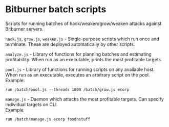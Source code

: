 # Bitburner batch scripts

Scripts for running batches of hack/weaken/grow/weaken attacks against Bitburner servers.

`hack.js`, `grow.js`, `weaken.js` - Single-purpose scripts which run once and terminate. These are deployed automatically by other scripts.

`analyze.js` - Library of functions for planning batches and estimating profitability.
When run as an executable, prints the most profitable targets.

`pool.js` - Library of functions for running scripts on any available host.
When run as an executable, executes an arbitrary script on the pool.  
Example:
```
run /batch/pool.js --threads 1000 /batch/grow.js ecorp
```

`manage.js` - Daemon which attacks the most profitable targets.
Can specify individual targets on CLI.  
Example
```
run /batch/manage.js ecorp foodnstuff
```
